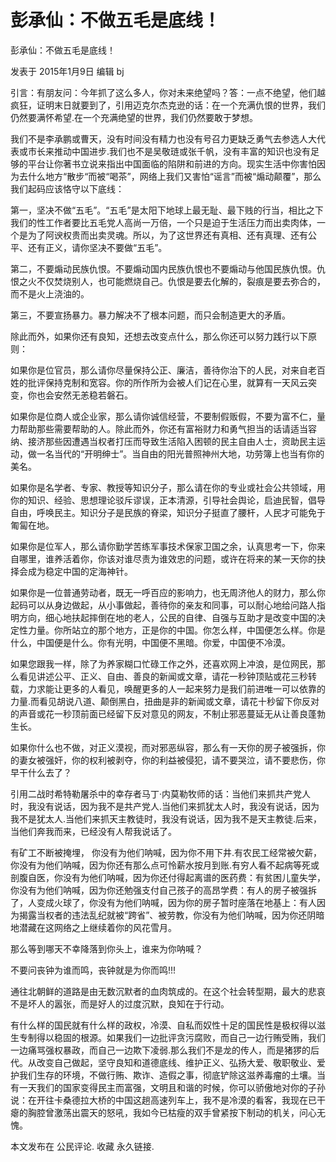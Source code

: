 # 彭承仙：不做五毛是底线！

彭承仙：不做五毛是底线！

发表于 2015年1月9日 编辑 bj

引言：有朋友问：今年抓了这么多人，你对未来绝望吗？答：一点不绝望，他们越疯狂，证明末日就要到了，引用迈克尔杰克逊的话：在一个充满仇恨的世界，我们仍然要满怀希望.在一个充满绝望的世界，我们仍然要敢于梦想。

我们不是李承鹏或曹天，没有时间没有精力也没有号召力更缺乏勇气去参选人大代表或市长来推动中国进步.我们也不是吴敬琏或张千帆，没有丰富的知识也没有足够的平台让你著书立说来指出中国面临的陷阱和前进的方向。现实生活中你害怕因为去什么地方“散步“而被“喝茶”，网络上我们又害怕“谣言”而被“煽动颠覆”，那么我们起码应该恪守以下底线：

第一，坚决不做“五毛”。“五毛”是太阳下地球上最无耻、最下贱的行当，相比之下我们的性工作者要比五毛党人高尚一万倍，一个只是迫于生活压力而出卖肉体，一个是为了阿谀权贵而出卖灵魂。所以，为了这世界还有真相、还有真理、还有公平、还有正义，请你坚决不要做“五毛”。

第二，不要煽动民族仇恨。不要煽动国内民族仇恨也不要煽动与他国民族仇恨。仇恨之火不仅焚烧别人，也可能燃烧自己。仇恨是要去化解的，裂痕是要去弥合的，而不是火上浇油的。

第三，不要宣扬暴力。暴力解决不了根本问题，而只会制造更大的矛盾。

除此而外，如果你还有良知，还想去改变点什么，那么你还可以努力践行以下原则：

如果你是位官员，那么请你尽量保持公正、廉洁，善待你治下的人民，对来自老百姓的批评保持克制和宽容。你的所作所为会被人们记在心里，就算有一天风云突变，你也会安然无恙稳若磐石。

如果你是位商人或企业家，那么请你诚信经营，不要制假贩假，不要为富不仁，量力帮助那些需要帮助的人。除此而外，你还有富裕财力和勇气担当的话请适当容纳、接济那些因遭遇当权者打压而导致生活陷入困顿的民主自由人士，资助民主运动，做一名当代的“开明绅士”。当自由的阳光普照神州大地，功劳簿上也当有你的美名。

如果你是名学者、专家、教授等知识分子，那么请在你的专业或社会公共领域，用你的知识、经验、思想理论驳斥谬误，正本清源，引导社会舆论，启迪民智，倡导自由，呼唤民主。知识分子是民族的脊梁，知识分子挺直了腰杆，人民才可能免于匍匐在地。

如果你是位军人，那么请你勤学苦练军事技术保家卫国之余，认真思考一下，你来自哪里，谁养活着你，你该对谁尽责为谁效忠的问题，或许在将来的某一天你的抉择会成为稳定中国的定海神针。

如果你是一位普通劳动者，既无一呼百应的影响力，也无周济他人的财力，那么你起码可以从身边做起，从小事做起，善待你的亲友和同事，可以耐心地给问路人指明方向，细心地扶起摔倒在地的老人，公民的自律、自强与互助才是改变中国的决定性力量。你所站立的那个地方，正是你的中国。你怎么样，中国便怎么样。你是什么，中国便是什么。你有光明，中国便不黑暗。你爱，中国便不冷漠。

如果您跟我一样，除了为养家糊口忙碌工作之外，还喜欢网上冲浪，是位网民，那么看见讲述公平、正义、自由、善良的新闻或文章，请花一秒钟顶贴或花三秒转载，力求能让更多的人看见，唤醒更多的人一起来努力是我们前进唯一可以依靠的力量.而看见胡说八道、颠倒黑白，扭曲是非的新闻或文章，请花十秒留下你反对的声音或花一秒顶前面已经留下反对意见的网友，不制止邪恶蔓延无从让善良蓬勃生长。

如果你什么也不做，对正义漠视，而对邪恶纵容，那么有一天你的房子被强拆，你的妻女被强奸，你的权利被剥夺，你的利益被侵犯，请不要哭泣，请不要悲伤，你早干什么去了？

引用二战时希特勒屠杀中的幸存者马丁·内莫勒牧师的话：当他们来抓共产党人时，我没有说话，因为我不是共产党人.当他们来抓犹太人时，我没有说话，因为我不是犹太人.当他们来抓天主教徒时，我没有说话，因为我不是天主教徒.后来，当他们奔我而来，已经没有人帮我说话了。

有矿工不断被掩埋， 你没有为他们呐喊，因为你不用下井.有农民工经常被欠薪，你没有为他们呐喊，因为你还有那么点可怜薪水按月到账.有穷人看不起病等死或剖腹自医，你没有为他们呐喊，因为你还付得起离谱的医药费：有贫困儿童失学，你没有为他们呐喊，因为你还勉强支付自己孩子的高昂学费：有人的房子被强拆了，人变成火球了，你没有为他们呐喊，因为你的房子暂时座落在地基上：有人因为揭露当权者的违法乱纪就被“跨省”、被劳教，你没有为他们呐喊，因为你还阴暗地潜藏在这网络之上继续着你的风花雪月。

那么等到哪天不幸降落到你头上，谁来为你呐喊？

不要问丧钟为谁而鸣，丧钟就是为你而鸣!!!

通往北朝鲜的道路是由无数沉默者的血肉筑成的。在这个社会转型期，最大的悲哀不是坏人的嚣张，而是好人的过度沉默，良知在于行动。

有什么样的国民就有什么样的政权，冷漠、自私而奴性十足的国民性是极权得以滋生专制得以稳固的根源。如果我们一边批评贪污腐败，而自己一边行贿受贿，我们一边痛骂强权暴政，而自己一边欺下凌弱.那么我们不是龙的传人，而是猪猡的后代。从改变自己做起，坚守良知和道德底线、维护正义、弘扬大爱、敬职敬业、爱护我们生存的环境，不做行贿、欺诈、造假之事，彻底铲除这滋养毒瘤的土壤。当有一天我们的国家变得民主而富强，文明且和谐的时候，你可以骄傲地对你的子孙说：在开往卡桑德拉大桥的中国这趟高速列车上，我不是冷漠的看客，我现在已干瘪的胸腔曾激荡出震天的怒吼，我如今已枯瘦的双手曾紧按下制动的机关，问心无愧。

本文发布在 公民评论. 收藏 永久链接.